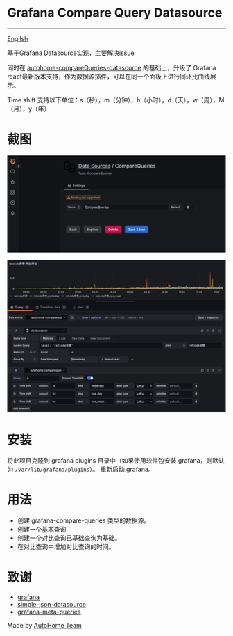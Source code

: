 # Grafana Compare Query Datasource

---

[Engilsh](./README.md)

基于Grafana Datasource实现，主要解决[issue](https://github.com/grafana/grafana/issues/2093)

同时在 [autohome-compareQueries-datasource](https://github.com/AutohomeCorp/autohome-compareQueries-datasource) 的基础上，升级了 Grafana react最新版本支持，作为数据源插件，可以在同一个面板上进行同环比曲线展示。

Time shift 支持以下单位：s（秒），m（分钟），h（小时），d（天），w（周），M（月），y（年）

# 截图

![Screenshot1](./img/conf-datasource.png)

![Screenshot2](./img/func-snapshot.png)

# 安装

将此项目克隆到 grafana plugins 目录中（如果使用软件包安装 grafana，则默认为 `/var/lib/grafana/plugins`）。 重新启动 grafana。

# 用法

- 创建 grafana-compare-queries 类型的数据源。
- 创建一个基本查询
- 创建一个对比查询已基础查询为基础。
- 在对比查询中增加对比查询的时间。

# 致谢

- [grafana](https://github.com/grafana/grafana)
- [simple-json-datasource](https://github.com/grafana/simple-json-datasource)
- [grafana-meta-queries](https://github.com/GoshPosh/grafana-meta-queries)

Made by [AutoHome Team](https://github.com/AutohomeCorp)
